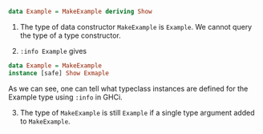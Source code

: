 ```haskell
data Example = MakeExample deriving Show
```

1. The type of data constructor `MakeExample` is `Example`. We cannot query the type of a type constructor.

2. `:info Example` gives
```haskell
data Example = MakeExample
instance [safe] Show Exmaple
```
As we can see, one can tell what typeclass instances are defined for the Example type using `:info` in GHCi.

3. The type of `MakeExample` is still `Example` if a single type
argument added to `MakeExample`.
